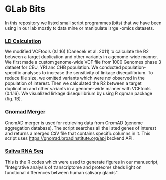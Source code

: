 # GLab Bits

In this repository we listed small script programmes (bits) that we have been using in our lab mostly to data mine or manipulate large -omics datasets.


###  [LD Calculation](./ld-calculation)

We modified VCFtools (0.1.16) (Danecek et al. 2011) to calculate the R2 between a target duplication and other variants in a genome-wide manner. We first made a custom genome-wide VCF file from 1000 Genomes phase 3 dataset for CEU, YRI and CHB population. We conducted population-specific analyses to increase the sensitivity of linkage disequilibrium. To reduce file size, we omitted variants which were not observed in the population of interest. Then we calculated the R2 between a target duplication and other variants in a genome-wide manner with VCFtools (0.1.16). We visualized linkage disequilibrium by using R qqman package (fig. 1B).


### [Gnomad Merger](./gnomad)

GnomAD merger is used for retrieving data from GnomAD (genome aggregation database). The script searches all the listed genes of interest and returns a merged CSV file that contains specific columns in it. This script uses https://gnomad.broadinstitute.org/api backend API.


### [Saliva RNA Seq](./Saliva-RNASeq)

This is the R codes which were used to generate figures in our manuscript,
"Integrative analysis of transcriptome and proteome sheds light on functional differences between human salivary glands".
